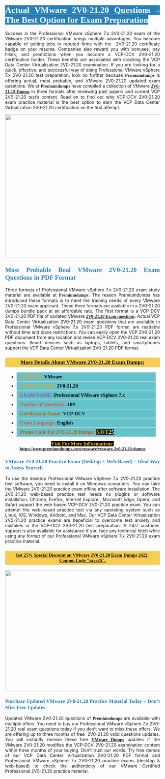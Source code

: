 <h1 style="text-align: justify;"><span style="color:#ffffff;"><span style="font-family:Georgia,serif;"><strong><span style="background-color:#2980b9;">Actual VMware 2V0-21.20 Questions – The Best Option for Exam Preparation</span></strong></span></span></h1>

<p style="text-align: justify;">Success in the Professional VMware vSphere 7.x 2V0-21.20 exam of the VMware 2V0-21.20 certification brings multiple advantages. You become capable of getting jobs in reputed firms with the  2V0-21.20 certificate badge on your resume. Companies also reward you with bonuses, pay hikes, and promotions when you become a VCP-DCV 2V0-21.20 certification holder. These benefits are associated with cracking the VCP Data Center Virtualization 2V0-21.20 examination. If you are looking for a quick, effective, and successful way of doing Professional VMware vSphere 7.x 2V0-21.20 test preparation, look no further because <span style="font-family:Georgia,serif;"><strong>Premiumdumps</strong></span> is offering actual, most probable, and VMware 2V0-21.20 updated exam questions. We at <span style="font-family:Georgia,serif;"><strong>Premiumdumps</strong></span> have compiled a collection of VMware <span style="font-family:Georgia,serif;"><strong><a href="https://www.premiumdumps.com/vmware/vmware-2v0-21.20-dumps">2V0-21.20 Dumps</a></strong></span> in three formats after reviewing past papers and current VCP 2V0-21.20 test’s content. Read on to find out why VCP-DCV 2V0-21.20 exam practice material is the best option to earn the VCP Data Center Virtualization 2V0-21.20 certification on the first attempt.</p>

<p style="text-align: center;"><a href="https://www.premiumdumps.com/vmware/vmware-2v0-21.20-dumps"><img alt="" src="https://i.imgur.com/P39uA2n.jpeg" style="width: 700px; height: 465px;" /></a></p>

<h2 style="text-align: justify;"><span style="color:#2980b9;"><span style="font-family:Georgia,serif;"><strong>Most Probable Real VMware 2V0-21.20 Exam Questions in PDF Format</strong></span></span></h2>

<p style="text-align: justify;">Three formats of Professional VMware vSphere 7.x 2V0-21.20 exam study material are available at <span style="font-family:Georgia,serif;"><strong>Premiumdumps</strong></span>. The reason Premiumdumps has introduced these formats is to meet the training needs of every VMware 2V0-21.20 exam applicant. These three formats are available in a 2V0-21.20 dumps bundle pack at an affordable rate. The first format is a VCP-DCV 2V0-21.20 PDF file of updated VMware <span style="font-family:Georgia,serif;"><strong><a href="https://www.premiumdumps.com/vmware/vmware-2v0-21.20-dumps">2V0-21.20 Exam questions</a></strong></span>. Actual VCP Data Center Virtualization 2V0-21.20 exam questions that are available in Professional VMware vSphere 7.x 2V0-21.20 PDF format are readable without time and place restrictions. You can easily open the VCP 2V0-21.20 PDF document from any location and revise VCP-DCV 2V0-21.20 real exam questions. Smart devices such as laptops, tablets, and smartphones support the VCP Data Center Virtualization 2V0-21.20 PDF format.</p>

<h3 style="background: #f7ce50; border: 1px solid rgb(204, 204, 204); padding: 5px 10px; text-align: center;"><span style="font-family:Georgia,serif;"><u><u><span style="color:#000000;"><span style="font-size:11pt"><span style="line-height:normal"><b><span style="font-size:13.0pt"><span cambria="">More Details About VMware 2V0-21.20 Exam Dumps:</span></span></b></span></span></span></u></u></span></h3>

<ul>
	<li style="margin:0cm 10pt">
	<div style="background:#61c4cd; border: 1px solid rgb(204, 204, 204); padding: 5px 10px; text-align: justify;"><span style="font-family:Georgia,serif;"><span style="font-size:11pt"><span style="line-height:normal"><b><span style="font-size:12.0pt"><span new="" roman="" times=""><span style="color:#f39c12;">VENDOR:</span> <span style="color:#000000;">VMware</span></span></span></b></span></span></span></div>
	</li>
	<li style="margin:0cm 10pt">
	<div style="background: #61c4cd; border: 1px solid rgb(204, 204, 204); padding: 5px 10px; text-align: justify;"><span style="font-family:Georgia,serif;"><span style="font-size:11pt"><span style="line-height:normal"><b><span style="font-size:12.0pt"><span new="" roman="" times=""><span style="color:#f39c12;">EXAM CCODE:</span> <span style="color:#000000;">2V0-21.20</span></span></span></b></span></span></span></div>
	</li>
	<li style="margin:0cm 10pt">
	<div style="background: #61c4cd; border: 1px solid rgb(204, 204, 204); padding: 5px 10px; text-align: justify;"><span style="font-family:Georgia,serif;"><span style="font-size:11pt"><span style="line-height:normal"><b><span style="font-size:12.0pt"><span new="" roman="" times=""><span style="color:#8e44ad;">EXAM NAME:</span> <span style="color:#000000;">Professional VMware vSphere 7.x</span></span></span></b></span></span></span></div>
	</li>
	<li style="margin:0cm 10pt">
	<div style="background: #61c4cd; border: 1px solid rgb(204, 204, 204); padding: 5px 10px;"><span style="font-family:Georgia,serif;"><span style="font-size:11pt"><span style="line-height:normal"><b><span style="font-size:12.0pt"><span new="" roman="" times=""><span style="color:#e74c3c;">Number of Questions:</span><span style="color:#000000;"><span style="color:#f1c40f;"> </span>109</span></span></span></b></span></span></span></div>
	</li>
	<li style="margin:0cm 10pt">
	<div style="background: #61c4cd; border: 1px solid rgb(204, 204, 204); padding: 5px 10px; text-align: justify;"><span style="font-family:Georgia,serif;"><span style="font-size:11pt"><span style="line-height:normal"><b><span style="font-size:12.0pt"><span new="" roman="" times=""><span style="color:#d35400;">Certification Name:</span> VCP-DCV</span></span></b></span></span></span></div>
	</li>
	<li style="margin:0cm 10pt">
	<div style="background: #61c4cd; border: 1px solid rgb(204, 204, 204); padding: 5px 10px; text-align: justify;"><span style="font-family:Georgia,serif;"><span style="font-size:11pt"><span style="line-height:normal"><b><span style="font-size:12.0pt"><span new="" roman="" times=""><span style="color:#e74c3c;">Exam Language:</span> <span style="color:#000000;">English</span></span></span></b></span></span></span></div>
	</li>
	<li style="margin:0cm 10pt">
	<div style="background: #61c4cd; border: 1px solid rgb(204, 204, 204); padding: 5px 10px;"><span style="font-family:Georgia,serif;"><span style="font-size:11pt"><span style="line-height:normal"><b><span style="font-size:12.0pt"><span new="" roman="" times=""><span style="color:#d35400;">Promo Code For 2V0-21.20 Dumps:</span><span style="color:#f1c40f;"> <span style="background-color:#000000;">SAVE</span></span><span style="color:#ffffff;"><span style="background-color:#000000;">25</span></span></span></span></b></span></span></span></div>
	</li>
</ul>

<p style="text-align: center;"><span style="font-family:Georgia,serif;"><strong><span style="font-size:16px;"><span style="color:#f1c40f;"><span style="background-color:#000000;">Visit For More InFormations:</span></span></span> <a href="https://www.premiumdumps.com/vmware/vmware-2v0-21.20-dumps">https://www.premiumdumps.com/vmware/vmware-2v0-21.20-dumps</a></strong></span></p>

<h3 style="text-align: justify;"><span style="color:#2980b9;"><span style="font-family:Georgia,serif;"><strong><strong><strong>VMware 2V0-21.20 Practice Exam (Desktop + Web-Based) – Ideal Way to Assess Yourself</strong></strong></strong></span></span></h3>

<p style="text-align: justify;">To use the desktop Professional VMware vSphere 7.x 2V0-21.20 practice test software, you need to install it on Windows computers. You can take the VMware 2V0-21.20 practice exam offline after software installation. The 2V0-21.20 web-based practice test needs no plugins or software installation. Chrome, Firefox, Internet Explorer, Microsoft Edge, Opera, and Safari support the web-based VCP-DCV 2V0-21.20 practice exam. You can attempt the web-based practice test via any operating system such as Linux, iOS, Windows, Android, and Mac. Our VCP Data Center Virtualization 2V0-21.20 practice exams are beneficial to overcome test anxiety and mistakes in the VCP-DCV 2V0-21.20 test preparation. A 24/7 customer support is also available for assistance if you face any technical hitch while using any format of our Professional VMware vSphere 7.x 2V0-21.20 exam practice material.</p>

<h3 style="background: rgb(247, 206, 80); border: 1px solid rgb(204, 204, 204); padding: 5px 10px; text-align: center;"><span style="font-family:Georgia,serif;"><u><span style="color:#000000;"><span style="font-size:11pt;"><span style="line-height:normal;"><b><span cambria="">Get 25% Special Discount on VMware 2V0-21.20 Exam Dumps 2022 | Coupon Code "save25".</span></b></span></span></span></u></span></h3>

<p style="text-align: center;"><strong><strong><a href="https://www.premiumdumps.com/vmware/vmware-2v0-21.20-dumps"><img alt="" src="https://i.imgur.com/IafrsaO.jpg" style="width: 700px; height: 394px;" /></a></strong></strong></p>

<h3 style="text-align: justify;"><strong><span style="color:#2980b9;"><span style="font-family:Georgia,serif;"><strong><strong><strong>Purchase Updated VMware 2V0-21.20 Practice Material Today – Don’t Miss Free Updates</strong></strong></strong></span></span></strong></h3>

<p style="text-align: justify;">Updated VMware 2V0-21.20 questions of <span style="font-family:Georgia,serif;"><strong>Premiumdumps</strong></span> are available with multiple offers. You need to buy our Professional VMware vSphere 7.x 2V0-21.20 real exam questions today if you don’t want to miss these offers. We are offering up to three months of free  2V0-21.20 valid questions updates. You will instantly receive these free <span style="font-family:Georgia,serif;"><strong><a href="https://www.premiumdumps.com/vmware-exam-dumps">VMware Dumps</a></strong></span> updates if the VMware 2V0-21.20 modifies the VCP-DCV 2V0-21.20 examination content within three months of your buying. Don’t trust our words. Try free demos of our VCP Data Center Virtualization 2V0-21.20 PDF format and Professional VMware vSphere 7.x 2V0-21.20 practice exams (desktop & web-based) to check the authenticity of our VMware Certified Professional 2V0-21.20 practice material.</p>

